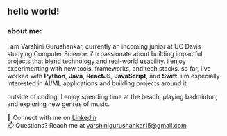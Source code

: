 ## hello world!

### about me:

i am Varshini Gurushankar, currently an incoming junior at UC Davis studying Computer Science. i’m passionate about building impactful projects that blend technology and real-world usability. i enjoy experimenting with new tools, frameworks, and tech stacks. so far, I’ve worked with **Python**, **Java**, **ReactJS**, **JavaScript**, and **Swift**. i'm especially interested in AI/ML applications and building projects around it. 

outside of coding, I enjoy spending time at the beach, playing badminton, and exploring new genres of music.  

💌 Connect with me on [LinkedIn](https://www.linkedin.com/in/your-linkedin)  
📫 Questions? Reach me at [varshinigurushankar15@gmail.com](mailto:varshinigurushankar15@gmail.com)
